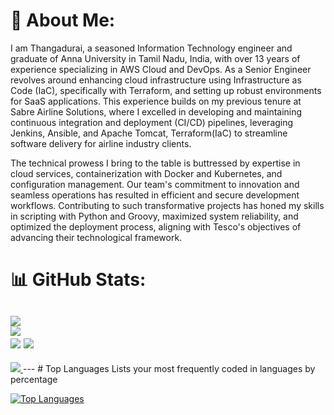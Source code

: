 # 💫 About Me:
I am Thangadurai, a seasoned Information Technology engineer and graduate of Anna University in Tamil Nadu, India, with over 13 years of experience specializing in AWS Cloud and DevOps.
As a Senior Engineer revolves around enhancing cloud infrastructure using Infrastructure as Code (IaC), specifically with Terraform, and setting up robust environments for SaaS applications. 
This experience builds on my previous tenure at Sabre Airline Solutions, where I excelled in developing and maintaining continuous integration and deployment (CI/CD) pipelines, leveraging Jenkins, Ansible, and Apache Tomcat, Terraform(IaC) to streamline software delivery for airline industry clients.

The technical prowess I bring to the table is buttressed by expertise in cloud services, containerization with Docker and Kubernetes, and configuration management. 
Our team's commitment to innovation and seamless operations has resulted in efficient and secure development workflows. 
Contributing to such transformative projects has honed my skills in scripting with Python and Groovy, maximized system reliability, and optimized the deployment process, aligning with Tesco's objectives of advancing their technological framework.

# 📊 GitHub Stats:
![](https://github-readme-stats.vercel.app/api?username=thangacodes&theme=dark&hide_border=false&include_all_commits=false&count_private=false)<br/>
![](https://github-readme-streak-stats.herokuapp.com/?user=thangacodes&theme=dark&hide_border=false)<br/>
![](https://github-readme-stats.vercel.app/api/top-langs/?username=thangacodes&theme=dark&hide_border=false&include_all_commits=false&count_private=false&layout=compact)
[![](https://visitcount.itsvg.in/api?id=thangacodes&label=Profile%20Views&color=3&icon=0&pretty=false)](https://visitcount.itsvg.in)
---
<a href="https://visitcount.itsvg.in">
  <img src="https://visitcount.itsvg.in/api?id=thangacodes&label=Profile%20Views&color=3&icon=0&pretty=false" />
</a>
---
# Top Languages
Lists your most frequently coded in languages by percentage

[![Top Languages](https://github-readme-stats.vercel.app/api/top-langs/?username=send2durai&theme=vue-dark&custom_title=Languages&layout=compact)](https://github.com/thangacodes/github-readme-stats)
